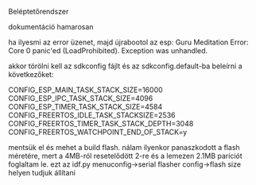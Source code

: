 Beléptetőrendszer

dokumentáció hamarosan

ha ilyesmi az error üzenet, majd újrabootol az esp:
Guru Meditation Error: Core  0 panic'ed (LoadProhibited). Exception was unhandled.

akkor törölni kell az sdkconfig fájlt és az sdkconfig.default-ba beleírni a következőket:

 CONFIG_ESP_MAIN_TASK_STACK_SIZE=16000
 CONFIG_ESP_IPC_TASK_STACK_SIZE=4096
 CONFIG_ESP_TIMER_TASK_STACK_SIZE=4584
 CONFIG_FREERTOS_IDLE_TASK_STACKSIZE=2536
 CONFIG_FREERTOS_TIMER_TASK_STACK_DEPTH=3048
 CONFIG_FREERTOS_WATCHPOINT_END_OF_STACK=y

 mentsük el és mehet a build flash. nálam ilyenkor panaszkodott a flash méretére, mert a 4MB-ról resetelődött 2-re és a lemezen 2.1MB paríciót foglaltam le. ezt az idf.py menuconfig->serial flasher config->flash size helyen tudjuk állítani